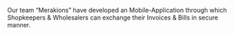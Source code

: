 Our team “Merakions” have developed an Mobile-Application through which Shopkeepers & Wholesalers can exchange their Invoices & Bills in secure manner.
